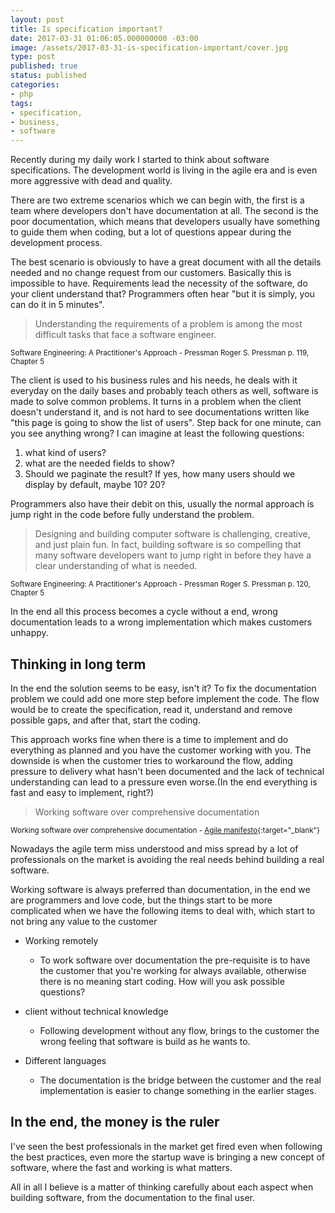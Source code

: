 ```yaml
---
layout: post
title: Is specification important?
date: 2017-03-31 01:06:05.000000000 -03:00
image: /assets/2017-03-31-is-specification-important/cover.jpg
type: post
published: true
status: published
categories:
- php
tags:
- specification,
- business,
- software
---
```


Recently during my daily work I started to think about software specifications. The development world
is living in the agile era and is even more aggressive with dead and quality.

There are two extreme scenarios which we can begin with, the first is a team where developers don't have documentation
at all. The second is the poor documentation, which means that developers usually have something to guide them
when coding, but a lot of questions appear during the development process.

The best scenario is obviously to have a great document with all the details needed and no change request from our customers.
Basically this is impossible to have. Requirements lead the necessity of the software, do your client understand that?
Programmers often hear "but it is simply, you can do it in 5 minutes".

> Understanding the requirements of a problem is among the most difficult
  tasks that face a software engineer.
  
<small>Software Engineering: A Practitioner's Approach - Pressman Roger S. Pressman p. 119, Chapter 5</small>
  
The client is used to his business rules and his needs, he deals with it everyday on the daily bases and probably 
teach others as well, software is made to solve common problems. It turns in a problem when the client doesn't understand it, and is
not hard to see documentations written like "this page is going to show the list of users". Step back for one minute,
 can you see anything wrong? I can imagine at least the following questions:
 
 1. what kind of users?
 2. what are the needed fields to show? 
 3. Should we paginate the result? If yes, how many users should we display by default, maybe 10? 20?
 
Programmers also have their debit on this, usually the normal approach is jump right in the code before fully understand
the problem.

> Designing and building computer software is challenging, creative, and just plain
  fun. In fact, building software is so compelling that many software developers want
  to jump right in before they have a clear understanding of what is needed.
  
<small>Software Engineering: A Practitioner's Approach - Pressman Roger S. Pressman p. 120, Chapter 5</small>

In the end all this process becomes a cycle without a end, wrong documentation leads to a wrong implementation
which makes customers unhappy.

## Thinking in long term

In the end the solution seems to be easy, isn't it? To fix the documentation problem we could add one more step before
implement the code. The flow would be to create the specification, read it, understand and remove possible gaps, and after that, 
start the coding.

This approach works fine when there is a time to implement and do everything as planned and you have the customer working with you. 
The downside is when the customer tries to workaround the flow, adding pressure to delivery what hasn't been documented and
the lack of technical understanding can lead to a pressure even worse.(In the end everything is fast and easy to implement, right?)

> Working software over comprehensive documentation

<small>Working software over comprehensive documentation - [Agile manifesto](http://agilemanifesto.org/iso/en/manifesto.html){:target="_blank"}</small>

Nowadays the agile term miss understood and miss spread by a lot of professionals on the market is avoiding the 
real needs behind building a real software.

Working software is always preferred than documentation, in the end we are programmers and love code, but the things 
start to be more complicated when we have the following items to deal with, which start to not bring any value
to the customer

* Working remotely
  - To work software over documentation the pre-requisite is to have the customer that you're working for 
    always available, otherwise there is no meaning start coding. How will you ask possible questions?

* client without technical knowledge
   - Following development without any flow, brings to the customer the wrong feeling that software is build
    as he wants to.

* Different languages
    - The documentation is the bridge between the customer and the real implementation is easier to
    change something in the earlier stages.

## In the end, the money is the ruler

I've seen the best professionals in the market get fired even when following the best practices, even more the startup
wave is bringing a new concept of software, where the fast and working is what matters.

All in all I believe is a matter of thinking carefully about each aspect when building software, from the documentation
to the final user.



